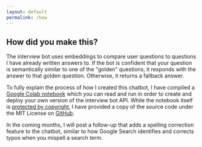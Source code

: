 ```yaml
---
layout: default
permalink: /how
---
```


## How did you make this?

The interview bot uses embeddings to compare user questions to questions I have already written answers to. If the bot is confident that your question is semantically similar to one of the "golden" questions, it responds with the answer to that golden question. Otherwise, it returns a fallback answer.

To fully explain the process of how I created this chatbot, I have compiled a [Google Colab notebook](https://colab.research.google.com/drive/1lnJYEYMWxr5dPkYaOuagFOhJyfeGNW5q?usp=sharing) which you can read and run in order to create and deploy your own version of the interview bot API. While the notebook itself is [protected by copyright](/copyright), I have provided a copy of the source code under the MIT License on [GitHub](https://github.com/maxTarlov/interview-bot-source).

In the coming months, I will post a follow-up that adds a spelling correction feature to the chatbot, similar to how Google Search identifies and corrects typos when you mispell a search term.
